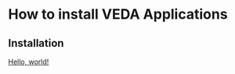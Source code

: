 # How to install VEDA Applications

## Installation

<a href="http://example.com/" target="_blank">Hello, world!</a>
